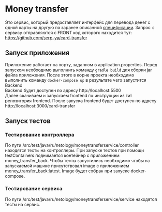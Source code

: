 # Money transfer

Это сервис, который предоставляет интерфейс для перевода денег с одной карты на другую по заранее описанной
[спецификации](https://github.com/netology-code/jd-homeworks/blob/master/diploma/MoneyTransferServiceSpecification.yaml).
Запрос к сервису отправляются с FRONT код которого находится тут: https://github.com/serp-ya/card-transfer

## Запуск приложения

Приложение работает на порту, заданном в application.properties.
Перед запуском необходимо выполнить команду `gradle build` для сборки jar файла приложения. 
После этого в корне проекта необходимо выполнить команду `docker-compose up`  в результате чего запустится Backend<br>
Backend будет доступен по адресу http://localhost:5500 <br>
Далее скачиваем и запускаем frontend по инструкции из гит репозитория frontend.
После запуска frontend будет доступен по адресу http://localhost:3000/card-transfer

## Запуск тестов

### Тестирование контроллера

По пути /src/test/java/ru/netology/moneytransferservice/controller находятся тесты на контроллеры. При запуске тестов
при помощи testContainers поднимается контейнер с приложением money_transfer_back. Чтобы тесты запустились необходимо чтобы
на запускаемой машине присутствовал image c приложением money_transfer_back:latest. Image будет собран при запуске docker-compose.

### Тестирование сервиса

По пути /src/test/java/ru/netology/moneytransferservice/service находятся тесты на сервис.